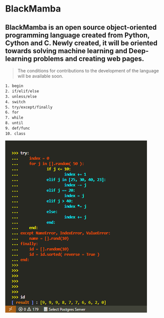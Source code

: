 # BlackMamba 
## BlackMamba is an open source object-oriented programming language created from **Python, Cython and C**. Newly created, it will be oriented towards solving machine learning and Deep-learning problems and creating web pages.
>The conditions for contributions to the development of the language will be available soon.

```bash
1. begin
2. if/elif/else
3. unless/else
4. switch
5. try/except/finally
6. for
7. while
8. until
9. def/func
10. class

```
![try block](/images/try.png)


